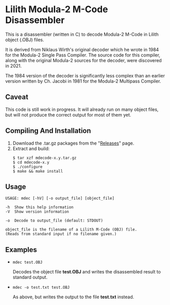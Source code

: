 # Lilith Modula-2 M-Code Disassembler
This is a disassembler (written in C) to decode Modula-2 M-Code in Lilith object (.OBJ) files.

It is derived from Niklaus Wirth's original decoder which he wrote in 1984 for the Modula-2 Single Pass Compiler. The source code for this compiler, along with the original Modula-2 sources for the decoder, were discovered in 2021.

The 1984 version of the decoder is significantly less complex than an earlier version written by Ch. Jacobi in 1981 for the Modula-2 Multipass Compiler.

## Caveat
This code is still work in progress. It will already run on many object files, but will not produce the correct output for most of them yet.

## Compiling And Installation
1. Download the .tar.gz packages from the "[Releases](https://github.com/good-sushi/mdecode/releases)" page.
2. Extract and build:
    ```
    $ tar xzf mdecode-x.y.tar.gz
    $ cd mdecode-x.y
    $ ./configure
    $ make && make install
    ```

## Usage
```
USAGE: mdec [-hV] [-o output_file] [object_file]

-h	Show this help information
-V	Show version information

-o	Decode to output_file (default: STDOUT)

object_file is the filename of a Lilith M-Code (OBJ) file.
(Reads from standard input if no filename given.)
```

## Examples
* ```mdec test.OBJ```

  Decodes the object file **test.OBJ** and writes the disassembled result to standard output.

* ```mdec -o test.txt test.OBJ```

  As above, but writes the output to the file **test.txt** instead.